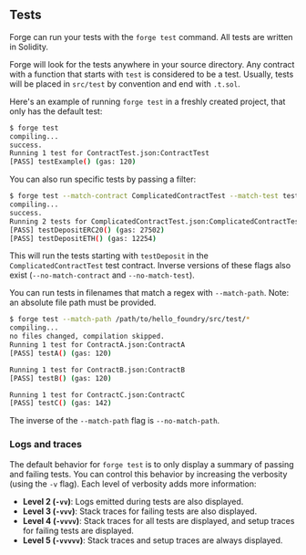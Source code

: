 ## Tests

Forge can run your tests with the `forge test` command. All tests are written in Solidity.

Forge will look for the tests anywhere in your source directory. Any contract with a function that starts with `test` is considered to be a test. Usually, tests will be placed in `src/test` by convention and end with `.t.sol`.

Here's an example of running `forge test` in a freshly created project, that only has the default test:

```sh
$ forge test
compiling...
success.
Running 1 test for ContractTest.json:ContractTest
[PASS] testExample() (gas: 120)
```

You can also run specific tests by passing a filter:

```sh
$ forge test --match-contract ComplicatedContractTest --match-test testDeposit
compiling...
success.
Running 2 tests for ComplicatedContractTest.json:ComplicatedContractTest
[PASS] testDepositERC20() (gas: 27502)
[PASS] testDepositETH() (gas: 12254)
```

This will run the tests starting with `testDeposit` in the `ComplicatedContractTest` test contract.
Inverse versions of these flags also exist (`--no-match-contract` and `--no-match-test`).

You can run tests in filenames that match a regex with `--match-path`. Note: an absolute file path must be provided.

```sh
$ forge test --match-path /path/to/hello_foundry/src/test/*
compiling...
no files changed, compilation skipped.
Running 1 test for ContractA.json:ContractA
[PASS] testA() (gas: 120)

Running 1 test for ContractB.json:ContractB
[PASS] testB() (gas: 120)

Running 1 test for ContractC.json:ContractC
[PASS] testC() (gas: 142)
```

The inverse of the `--match-path` flag is `--no-match-path`.

### Logs and traces

The default behavior for `forge test` is to only display a summary of passing and failing tests. You can control this behavior by increasing the verbosity (using the `-v` flag). Each level of verbosity adds more information:

- **Level 2 (`-vv`)**: Logs emitted during tests are also displayed.
- **Level 3 (`-vvv`)**: Stack traces for failing tests are also displayed.
- **Level 4 (`-vvvv`)**: Stack traces for all tests are displayed, and setup traces for failing tests are displayed.
- **Level 5 (`-vvvvv`)**: Stack traces and setup traces are always displayed.
